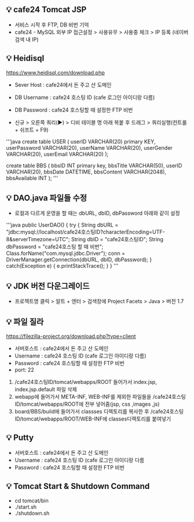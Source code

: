 ## 💡 cafe24 Tomcat JSP 
- 서비스 시작 후 FTP, DB 비번 기억
- cafe24 - MySQL 외부 IP 접근설정 > 사용유무 > 사용중 체크 > IP 등록 (네이버 검색 내 IP)


## 💡 Heidisql
https://www.heidisql.com/download.php

- Sever Host : cafe24에서 돈 주고 산 도메인
- DB Username : cafe24 호스팅 ID (cafe 로그인 아이디랑 다름)
- DB Password : cafe24 호스팅할 때 설정한 FTP 비번

- 신규 > 오른쪽 쿼리(▶) > 디비 테이블 명 아래 복붙 후 드래그 > 쿼리실행(컨트롤 + 쉬프트 + F9)

'''java
create table USER (
    userID VARCHAR(20) primary KEY,
    userPassword VARCHAR(20),
    userName VARCHAR(20),
    userGender VARCHAR(20),
    userEmail VARCHAR(20)
);

create table BBS (
    bbsID INT primary key,
    bbsTitle VARCHAR(50),
    userID VARCHAR(20),
    bbsDate DATETIME,
    bbsContent VARCHAR(2048),
    bbsAvailable INT
);
'''

## 💡 DAO.java 파일들 수정

- 로컬과 다르게 운영을 할 때는 dbURL, dbID, dbPassword 아래와 같이 설정

'''java
public UserDAO() {
	try {
		String dbURL = "jdbc:mysql://localhost/cafe24호스팅ID?characterEncoding=UTF-8&serverTimezone=UTC";
		String dbID = "cafe24호스팅ID";
		String dbPassword = "cafe24호스팅 할 때 비번";
		Class.forName("com.mysql.jdbc.Driver");
		conn = DriverManager.getConnection(dbURL, dbID, dbPassword); 
	} catch(Exception e) {
		e.printStackTrace();
	}
}
'''


## 💡 JDK 버전 다운그레이드
- 프로젝트명 클릭 > 알트 + 엔터 > 검색창에 Project Facets > Java > 버전 1.7


## 💡 파일 질라 
https://filezilla-project.org/download.php?type=client

- 서버호스트 : cafe24에서 돈 주고 산 도메인
- Username : cafe24 호스팅 ID (cafe 로그인 아이디랑 다름)
- Password : cafe24 호스팅할 때 설정한 FTP 비번
- port: 22

1. /cafe24호스팅ID/tomcat/webapps/ROOT 들어가서 index.jsp, index.jsp.default 파일 삭제 
2. webapp에 들어가서 META-INF, WEB-INF를 제외한 파일들을 /cafe24호스팅ID/tomcat/webapps/ROOT에 전부 넣어줌(jsp, css ,images ,js)
3. board/BBS/build에 들어가서 classses 디렉토리를 복사한 후 /cafe24호스팅ID/tomcat/webapps/ROOT/WEB-INF에 classes디렉토리를 붙여넣기


## 💡 Putty

- 서버호스트 : cafe24에서 돈 주고 산 도메인
- Username : cafe24 호스팅 ID (cafe 로그인 아이디랑 다름
- Password : cafe24 호스팅할 때 설정한 FTP 비번

## 💡 Tomcat Start & Shutdown Command

- cd tomcat/bin 
- ./start.sh
- ./shutdown.sh

